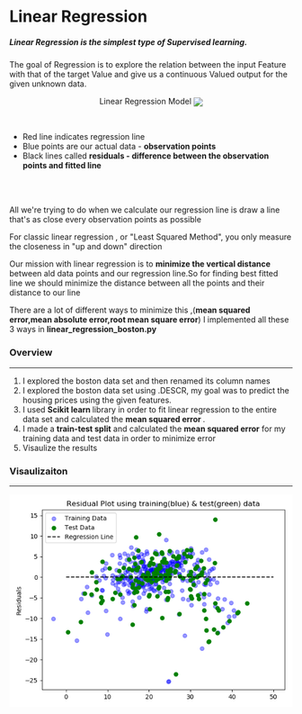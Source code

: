 <h1> Linear Regression </h1>
<h5> Linear Regression is the simplest type of Supervised learning.</h5><p>The goal of Regression is to explore the relation between the input Feature with that of the target Value and give us a continuous Valued output for the given unknown data.
<div align='center'>
<p align='center'>Linear Regression Model 
<img align="center" src='https://cdn-images-1.medium.com/max/1200/0*FjKhbw6Va8O8bCkF.png'>
</p>
</div>
<br>
<ul>
<li>Red line indicates regression line</li>
<li>Blue points are  our actual data - <b>observation points</b></li>
<li>Black lines called <b>residuals - difference between the observation points and fitted line</b></li>
</ul>
  <br><br>
  <p>All we're trying to do when we calculate our regression line is draw a line that's as close every observation points as possible</p>
  <p>For classic linear regression , or "Least Squared Method", you only measure the closeness in "up and down" direction</p>
  <p>Our mission with linear regression is to <b>minimize the vertical distance</b> between ald data points and our regression line.So for finding best fitted line we should minimize the distance between all the points and their distance to our line </p>
  <p>There are a lot of different ways to minimize this ,(<b>mean squared error,mean absolute error,root mean square error</b>) I implemented all these 3 ways in <b>linear_regression_boston.py</b> 
 
 <h3> Overview </h3>

  ---
  <ol>
  <li>I explored the boston data set and then renamed its column names</li>
  <li>I explored the boston data set using .DESCR, my goal was to predict the housing prices using the given features.</li>
  <li>I used <b>Scikit learn </b> library in order  to fit linear regression to the entire data set and calculated the <b> mean squared error </b>.</li>
  <li>I made a <b>train-test split</b> and calculated the <b>mean squared error</b> for my training data and test data in order to minimize error</li>
  <li>Visaulize the results</li>
  </ol>
  
  <h3> Visaulizaiton </h3>
 
  ***
  
<div align='center'>
<img align="center" src='https://raw.githubusercontent.com/AzerbaijanOpenSourceCommunity/neural-networks-and-machine-learning/master/images/lr_boston.png'>
</div>
  
  
 
 